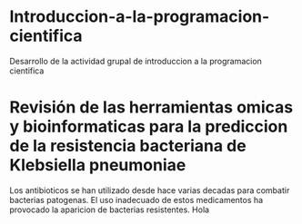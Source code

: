 # Introduccion-a-la-programacion-cientifica
Desarrollo de la actividad grupal de introduccion a la programacion cientifica

# Revisión de las herramientas omicas y bioinformaticas para la prediccion de la resistencia bacteriana de Klebsiella pneumoniae

Los antibioticos se han utilizado  desde hace varias decadas para combatir bacterias patogenas. El uso inadecuado de estos medicamentos ha provocado la aparicion de bacterias resistentes.
Hola
